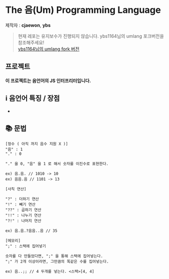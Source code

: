 # The 음(Um) Programming Language
제작자 : **cjaewon**, **ybs**  

> 현재 레포는 유지보수가 진행되지 않습니다. ybs1164님의 umlang 포크버전을 참조해주세요!  
[ybs1164님의 umlang fork 버전](https://github.com/ybs1164/umlang)

## 프로젝트
#### 이 프로젝트는 음언어의 JS 인터프리터입니다.

## ℹ️ 음언어 특징 / 장점
- 
## 📚 문법
```
[정수 ( 아직 까지 음수 지원 X )]
"음" : 1
"." : 0

"." 을 0, "음" 을 1 로 해서 숫자를 이진수로 표현한다.

ex) 음.음. // 1010 -> 10
ex) 음음.음 // 1101 -> 13

[사칙 연산]

"?" : 더하기 연산
"!" : 빼기 연산
"??" : 곱하기 연산
"!!" : 나누기 연산
"?!" : 나머지 연산

ex) 음.음.?음음..음 // 35

[메모리]
";" : 스택에 집어넣기

숫자를 다 만들었다면, ";" 을 통해 스택에 집어넣는다.
";" 가 2개 이상이라면, 그만큼의 똑같은 수를 집어넣는다.

ex) 음..;; // 4 두개를 넣는다. <스택>[4, 4]
```

